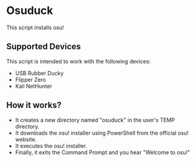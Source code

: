 # Osuduck
This script installs osu!

## Supported Devices

This script is intended to work with the following devices:

- USB Rubber Ducky
- Flipper Zero
- Kali NetHunter



## How it works?
- It creates a new directory named "osuduck" in the user's TEMP directory.
- It downloads the osu! installer using PowerShell from the official osu! website.
- It executes the osu! installer.
- Finally, it exits the Command Prompt and you hear "Welcome to osu!"
